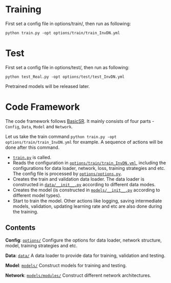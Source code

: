 # Training
First set a config file in options/train/, then run as following:

	python train.py -opt options/train/train_InvDN.yml

# Test
First set a config file in options/test/, then run as following:

	python test_Real.py -opt options/test/test_InvDN.yml

Pretrained models will be released later.

# Code Framework
The code framework follows [BasicSR](https://github.com/xinntao/BasicSR/tree/master/codes). It mainly consists of four parts - `Config`, `Data`, `Model` and `Network`.

Let us take the train command `python train.py -opt options/train/train_InvDN.yml` for example. A sequence of actions will be done after this command. 

- [`train.py`](./train.py) is called. 
- Reads the configuration in [`options/train/train_InvDN.yml`](./options/train/train_InvDN.yml), including the configurations for data loader, network, loss, training strategies and etc. The config file is processed by [`options/options.py`](./options/options.py).
- Creates the train and validation data loader. The data loader is constructed in [`data/__init__.py`](./data/__init__.py) according to different data modes.
- Creates the model (is constructed in [`models/__init__.py`](./models/__init__.py) according to different model types). 
- Start to train the model. Other actions like logging, saving intermediate models, validation, updating learning rate and etc are also done during the training.  

## Contents

**Config**: [`options/`](./options) Configure the options for data loader, network structure, model, training strategies and etc.

**Data**: [`data/`](./data) A data loader to provide data for training, validation and testing.

**Model**: [`models/`](./models) Construct models for training and testing.

**Network**: [`models/modules/`](./models/modules) Construct different network architectures.

